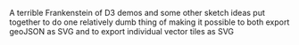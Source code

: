 A terrible Frankenstein of D3 demos and some other sketch ideas put together to do one relatively dumb thing of making it possible to both export geoJSON as SVG and to export individual vector tiles as SVG